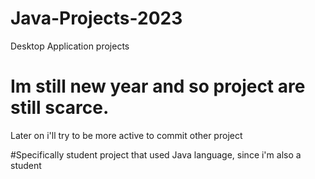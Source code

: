 # Java-Projects-2023
 Desktop Application projects
 
 # Im still new year and so project are still scarce.
 Later on i'll try to be more active to commit other project
 
 #Specifically student project that used Java language, since i'm also a student
